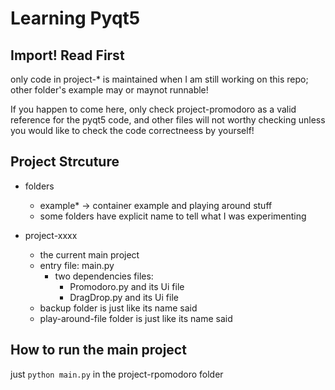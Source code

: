 
# Learning Pyqt5


## Import! Read First 

only code in project-* is maintained when I am still working on this repo; other folder's example may or maynot runnable!

If you happen to come here, only check project-promodoro as a valid reference for the pyqt5 code, and other files will not worthy checking unless you would like to check the code correctneess by yourself!


## Project Strcuture

- folders
  - example* -> container example and playing around stuff
  - some folders have explicit name to tell what I was experimenting


- project-xxxx
  - the current main project
  - entry file: main.py
    - two dependencies files:
      - Promodoro.py and its Ui file
      - DragDrop.py and its Ui file
  - backup folder is just like its name said
  - play-around-file folder is just like its name said

## How to run the main project

just `python main.py` in the project-rpomodoro folder





